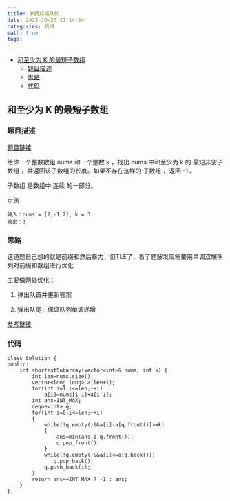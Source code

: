 ```yaml
---
title: 单调双端队列
date: 2022-10-26 11:14:14
categories: 机试
math: true
tags:
---
```

<!-- TOC -->

- [和至少为 K 的最短子数组](#和至少为-k-的最短子数组)
    - [题目描述](#题目描述)
    - [思路](#思路)
    - [代码](#代码)

<!-- /TOC -->
## 和至少为 K 的最短子数组

### 题目描述
[题目链接](https://leetcode.cn/problems/shortest-subarray-with-sum-at-least-k/)

给你一个整数数组 nums 和一个整数 k ，找出 nums 中和至少为 k 的 最短非空子数组 ，并返回该子数组的长度。如果不存在这样的 子数组 ，返回 -1 。

子数组 是数组中 连续 的一部分。

示例
```
输入：nums = [2,-1,2], k = 3
输出：3
```
### 思路
这道题自己想的就是前缀和然后暴力，但TLE了，看了题解发现需要用单调双端队列对前缀和数组进行优化

主要做两处优化：

1. 弹出队首并更新答案

2. 弹出队尾，保证队列单调递增


[参考链接](https://leetcode.cn/problems/shortest-subarray-with-sum-at-least-k/solution/liang-zhang-tu-miao-dong-dan-diao-dui-li-9fvh/)
### 代码
```
class Solution {
public:
    int shortestSubarray(vector<int>& nums, int k) {
        int len=nums.size();
        vector<long long> a(len+1);
        for(int i=1;i<=len;++i)
            a[i]=nums[i-1]+a[i-1];
        int ans=INT_MAX;
        deque<int> q;
        for(int i=0;i<=len;++i)
        {
            while(!q.empty()&&a[i]-a[q.front()]>=k)
            {
                ans=min(ans,i-q.front());
                q.pop_front();
            }
            while(!q.empty()&&a[i]<=a[q.back()])
               q.pop_back();
            q.push_back(i);
        }
        return ans==INT_MAX ? -1 : ans;
    }
};
```